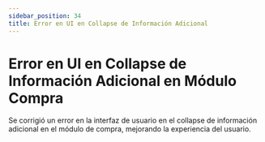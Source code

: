```yaml
---
sidebar_position: 34
title: Error en UI en Collapse de Información Adicional
---
```


# Error en UI en Collapse de Información Adicional en Módulo Compra

Se corrigió un error en la interfaz de usuario en el collapse de información adicional en el módulo de compra, mejorando la experiencia del usuario.

